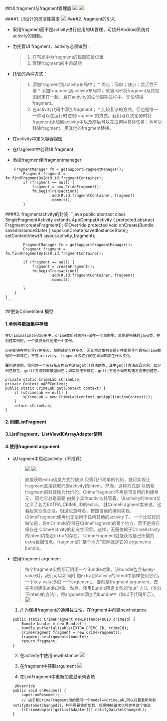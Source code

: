 ##UI fragment与fragment管理器
![](criem_intent.png)
![](final.png)

####1. UI设计的灵活性需求
![](a.png)
####2. fragment的引入
* 采用fragment而不是activity进行应用的UI管理，可绕开Android系统对activity的限制。

* 为托管UI fragment，activity必须做到：
	>1. 在布局中为fragment的视图安排位置
	>2. 管理fragment的生命周期

* 托管的两种方式：
	>1. 添加fragment到activity布局中；
		* 优点：简单；缺点：灵活性不够
		* 添加fragment到activity布局中，就等同于将fragment及其视图绑定在一起，且在activity的生命周期过程中，无法切换fragment。
	>2. 在activity代码中添加fragment；
		* 比较复杂的方式，但也是唯一一种可以在运行时控制fragment的方式。我们可以决定何时将fragment添加到activity中以及随后可以完成何种具体任务；也可以移除fragment，用其他的fragment替换。

* 在activity中定义容器视图
	
* 在fragment中创建UI fragment
	
* 添加fragment到fragmentmanager
```
	FragmentManager fm = getSupportFragmentManager();
        Fragment fragment = fm.findFragmentById(R.id.fragmentContainer);
        if (fragment == null) {
            fragment = new CrimeFragment();
            fm.beginTransaction()
                    .add(R.id.fragmentContainer, fragment)
                    .commit();
        }
```
	
####3. fragmentactivity的封装
	```java
	public abstract class SingleFragmentActivity extends AppCompatActivity {
	    protected abstract  Fragment createFragment();
	    @Override
	    protected void onCreate(Bundle savedInstanceState) {
	        super.onCreate(savedInstanceState);
	        setContentView(R.layout.activity_fragment);
	
	        FragmentManager fm = getSupportFragmentManager();
	        Fragment fragment = fm.findFragmentById(R.id.fragmentContainer);
	
	        if (fragment == null) {
	            fragment = createFragment();
	            fm.beginTransaction()
	                    .add(R.id.fragmentContainer, fragment)
	                    .commit();
	
	        }
	    }
	}
	```
##更新CrimeIntent 模型
#### 1.单例与数据集中存储
	在CriminalIntent应用中，crime数组对象将存储在一个单例里。单例是特殊的java类，在创建实例时，一个类仅允许创建一个实例。
	
	应用能够在内存里存在多久，单例就能存在多久，因此将对象列表保存在单例里可保持crime数据的一直存在，不管activity、fragment及它们的生命周期发生什么变化。
	
	要创建单例，需创建一个带有私有构造方法及get()方法的类，其中get()方法返回实例。如实例已存在，get()方法则直接返回它；如实例还未存在，get()方法会调用构造方法来创建它。
	
	private static CrimeLab sCrimeLab;
    private Context mAPPContext;
	public static CrimeLab get(Context context) {
        if (sCrimeLab == null) {
            sCrimeLab = new CrimeLab(context.getApplicationContext());
        }
        return sCrimeLab;
    }

#### 2.创建ListFragment

#### 3.ListFragment、ListView和ArrayAdapter使用

#### 4.使用fragment argument
* 从fragmen中启动activity（不推荐）
	>![](getextra_activity_1.png)
	![](getextra_activity.png)

	>直接获取extra信息方式的缺点
	只需几行简单的代码，就可实现让fragment直接获取托管activity的intent。然而，这种方式是
	以牺牲fragment的封装性为代价的。CrimeFragment不再是可复用的构建单元， 因为它总是需要
	由某个具体activity托管着，该activity的Intent又定义了名为EXTRA_CRIME_ID的extra。
	就CrimeFragment类来说，这看起来合情合理。但这也意味着，按照当前的编码实现，
	CrimeFragment便再也无法用于任何其他的activity了。
	一个比较好的做法是，将mCrimeId存储在CrimeFragment的某个地方，而不是将它保存在
	CrimeActivity的私有空间里。这样，无需依赖于CrimeActivity的intent内指定extra的存在，
	CrimeFragment就能获取自己所需的extra数据信息。fragment的“某个地方”实际就是它的
	arguments bundle。


* 使用fragment argument
	
	>每个fragment实例都可附带一个Bundle对象。该bundle包含有key-value对，我们可以如同附
	加extra到Activity的intent中那样使用它们。一个key-value对即一个argument。
	要创建fragment argument，首先需创建Bundle对象。然后，使用Bundle限定类型的“put”
	方法（类似于Intent的方法），将argument添加到bundle中（如以下代码所示）。
	![](bundle.png)

	1. // 为保持fragment的通用独立性，在frgment中创建newInstance
    ```
	public static CrimeFragment newInstance(UUID crimeId) {
        Bundle bundle = new Bundle();
        bundle.putSerializable(EXTRA_CRIME_ID, crimeId);
        CrimeFragment fragment = new CrimeFragment();
        fragment.setArguments(bundle);
        return fragment;
    }
	```
	
	2. 在activity中使用newInstance
	![](new_instance.png)

	3. 在fragment中获取argument
	![](getargument.png)

	4. 在ListFragment中重新加载显示列表项
	```
	 @Override
    public void onResume() {
        super.onResume();
        // 由于和CrimeFragment用的是同一个model=>CrimeLab,所以只要重新刷新notifyDataSetChanged()，并不需要重新加载，同理网络请求也可参考这个做法
        ((CrimeAdapter)getListAdapter()).notifyDataSetChanged();
    }
	```